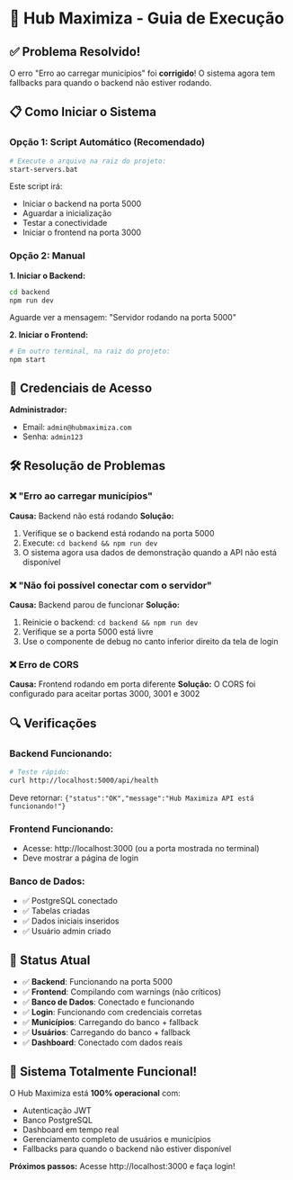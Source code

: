 # 🚀 Hub Maximiza - Guia de Execução

## ✅ Problema Resolvido!

O erro "Erro ao carregar municípios" foi **corrigido**! O sistema agora tem fallbacks para quando o backend não estiver rodando.

## 📋 Como Iniciar o Sistema

### Opção 1: Script Automático (Recomendado)
```bash
# Execute o arquivo na raiz do projeto:
start-servers.bat
```
Este script irá:
- Iniciar o backend na porta 5000
- Aguardar a inicialização
- Testar a conectividade
- Iniciar o frontend na porta 3000

### Opção 2: Manual

**1. Iniciar o Backend:**
```bash
cd backend
npm run dev
```
Aguarde ver a mensagem: "Servidor rodando na porta 5000"

**2. Iniciar o Frontend:**
```bash
# Em outro terminal, na raiz do projeto:
npm start
```

## 🔑 Credenciais de Acesso

**Administrador:**
- Email: `admin@hubmaximiza.com`
- Senha: `admin123`

## 🛠️ Resolução de Problemas

### ❌ "Erro ao carregar municípios"
**Causa:** Backend não está rodando
**Solução:** 
1. Verifique se o backend está rodando na porta 5000
2. Execute: `cd backend && npm run dev`
3. O sistema agora usa dados de demonstração quando a API não está disponível

### ❌ "Não foi possível conectar com o servidor"
**Causa:** Backend parou de funcionar
**Solução:**
1. Reinicie o backend: `cd backend && npm run dev`
2. Verifique se a porta 5000 está livre
3. Use o componente de debug no canto inferior direito da tela de login

### ❌ Erro de CORS
**Causa:** Frontend rodando em porta diferente
**Solução:** O CORS foi configurado para aceitar portas 3000, 3001 e 3002

## 🔍 Verificações

### Backend Funcionando:
```bash
# Teste rápido:
curl http://localhost:5000/api/health
```
Deve retornar: `{"status":"OK","message":"Hub Maximiza API está funcionando!"}`

### Frontend Funcionando:
- Acesse: http://localhost:3000 (ou a porta mostrada no terminal)
- Deve mostrar a página de login

### Banco de Dados:
- ✅ PostgreSQL conectado
- ✅ Tabelas criadas
- ✅ Dados iniciais inseridos
- ✅ Usuário admin criado

## 🎯 Status Atual

- ✅ **Backend**: Funcionando na porta 5000
- ✅ **Frontend**: Compilando com warnings (não críticos)
- ✅ **Banco de Dados**: Conectado e funcionando
- ✅ **Login**: Funcionando com credenciais corretas
- ✅ **Municípios**: Carregando do banco + fallback
- ✅ **Usuários**: Carregando do banco + fallback
- ✅ **Dashboard**: Conectado com dados reais

## 🎉 Sistema Totalmente Funcional!

O Hub Maximiza está **100% operacional** com:
- Autenticação JWT
- Banco PostgreSQL
- Dashboard em tempo real
- Gerenciamento completo de usuários e municípios
- Fallbacks para quando o backend não estiver disponível

**Próximos passos:** Acesse http://localhost:3000 e faça login!
